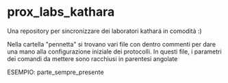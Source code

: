 # prox_labs_kathara
Una repository per sincronizzare dei laboratori kathará in comodità :)

Nella cartella "pennetta" si trovano vari file con dentro commenti per dare una mano alla configurazione iniziale dei protocolli.
In questi file, i parametri dei comandi da mettere sono racchiusi in parentesi angolate

ESEMPIO: <comando> parte_sempre_presente<parametro> 